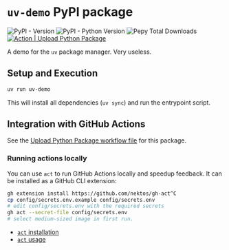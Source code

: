 # `uv-demo` PyPI package

![PyPI - Version](https://img.shields.io/pypi/v/uv-demo)
![PyPI - Python Version](https://img.shields.io/pypi/pyversions/uv-demo)
![Pepy Total Downloads](https://img.shields.io/pepy/dt/uv-demo)
[![Action | Upload Python Package](https://github.com/lucaspar/uv-demo/actions/workflows/python-publish.yaml/badge.svg)](https://github.com/lucaspar/uv-demo/actions/workflows/python-publish.yaml)

A demo for the `uv` package manager. Very useless.

## Setup and Execution

```bash
uv run uv-demo
```

This will install all dependencies (`uv sync`) and run the entrypoint script.

## Integration with GitHub Actions

See the [Upload Python Package workflow file](.github/workflows/python-publish.yaml) for this package.

### Running actions locally

You can use `act` to run GitHub Actions locally and speedup feedback. It can be installed as a GitHub CLI extension:

```bash
gh extension install https://github.com/nektos/gh-act^C
cp config/secrets.env.example config/secrets.env
# edit config/secrets.env with the required secrets
gh act --secret-file config/secrets.env
# select medium-sized image in first run.
```

+ [`act` installation](https://nektosact.com/installation/index.html)
+ [`act` usage](https://nektosact.com/usage/index.html)
